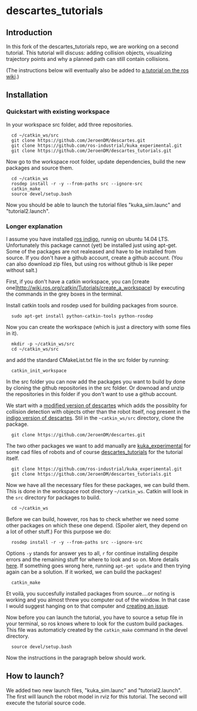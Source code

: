 # descartes_tutorials

## Introduction
In this fork of the descartes_tutorials repo, we are working on a second tutorial.
This tutorial will discuss: adding collision objects, visualizing trajectory points and why a planned path can still contain collisions.


(The instructions below will eventually also be added to [a tutorial on the ros wiki](http://wiki.ros.org/descartes/Tutorials/Robot%20Welding%20With%20Descartes).)

## Installation

### Quickstart with existing workspace

In your workspace src folder, add three repositories.
```
  cd ~/catkin_ws/src
  git clone https://github.com/JeroenDM/descartes.git
  git clone https://github.com/ros-industrial/kuka_experimental.git
  git clone https://github.com/JeroenDM/descartes_tutorials.git
``` 

Now go to the workspace root folder, update dependencies, build the new packages and source them.
```
  cd ~/catkin_ws
  rosdep install -r -y --from-paths src --ignore-src
  catkin_make
  source devel/setup.bash
```

Now you should be able to launch the tutorial files "kuka_sim.launc" and "tutorial2.launch".

### Longer explanation

I assume you have installed [ros indigo](http://wiki.ros.org/indigo), runnig on ubuntu 14.04 LTS.
Unfortunately this package cannot (yet) be installed just using apt-get.
Some of the packages are not realeased and have to be installed from source. If you don't have a github account, create a github account. (You can also download zip files, but using ros without github is like peper without salt.)

First, if you don't have a catkin workspace, you can [create one]http://wiki.ros.org/catkin/Tutorials/create_a_workspace) by executing the commands in the grey boxes in the terminal.

Install catkin tools and rosdep used for building packages from source.
```
  sudo apt-get install python-catkin-tools python-rosdep
```
Now you can create the workspace (which is just a directory with some files in it).
```
  mkdir -p ~/catkin_ws/src
  cd ~/catkin_ws/src
```
and add the standard CMakeList.txt file in the src folder by running:
```
  catkin_init_workspace
```
In the src folder you can now add the packages you want to build by done by cloning the github repositories in the src folder. Or downoad and unzip the repositories in this folder if you don't want to use a github account.

We start with a [modified version of descartes](https://github.com/JeroenDM/descartes) which adds the possiblity for collision detection with objects other than the robot itself, nog present in the [indigo version of descartes](https://github.com/ros-industrial-consortium/descartes/tree/indigo-devel).
Stil in the `~catkin_ws/src` directory, clone the package.
```
  git clone https://github.com/JeroenDM/descartes.git
```  
The two other packages we want to add manually are [kuka_experimental](https://github.com/ros-industrial/kuka_experimental) for some cad files of robots and of course [descartes_tutorials](https://github.com/JeroenDM/descartes_tutorials) for the tutorial itself.
```
  git clone https://github.com/ros-industrial/kuka_experimental.git
  git clone https://github.com/JeroenDM/descartes_tutorials.git
```  
Now we have all the necessary files for these packages, we can build them. This is done in the workspace root directory `~/catkin_ws`. Catkin will look in the `src` directory for packages to build.
``` 
  cd ~/catkin_ws
```  
Before we can build, however, ros has to check whether we need some other packages on which these one depend. (Spoiler alert, they depend on a lot of other stuff.) For this purpose we do:
```
  rosdep install -r -y --from-paths src --ignore-src
```  
Options `-y` stands for answer yes to all, `r` for continue installing despite errors and the remaining stuff for where to look and so on. More details [here](http://docs.ros.org/independent/api/rosdep/html/commands.html). If something goes wrong here, running `apt-get update` and then trying again can be a solution. If it worked, we can build the packages!
```  
  catkin_make
```  
Et voilà, you succesfully installed packages from source....or noting is working and you almost threw you computer out of the window. In that case I would suggest hanging on to that computer and [creating an issue](https://help.github.com/articles/creating-an-issue/).

Now before you can launch the tutorial, you have to source a setup file in your terminal, so ros knows where to look for the custom build packages. This file was automaticly created by the `catkin_make` command in the devel directory.
```
  source devel/setup.bash
```  
Now the instructions in the paragraph below should work.

## How to launch?

We added two new launch files, "kuka_sim.launc" and "tutorial2.launch".
The first will launch the robot model in rviz for this tutorial.
The second will execute the tutorial source code.
